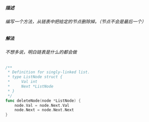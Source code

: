 ##### 描述
###### 编写一个方法，从链表中把给定的节点删除掉。（节点不会是最后一个）
##### 解法
###### 不想多说，明白链表是什么的都会做
```go
/**
 * Definition for singly-linked list.
 * type ListNode struct {
 *     Val int
 *     Next *ListNode
 * }
 */
func deleteNode(node *ListNode) {
    node.Val = node.Next.Val
    node.Next = node.Next.Next
}
```